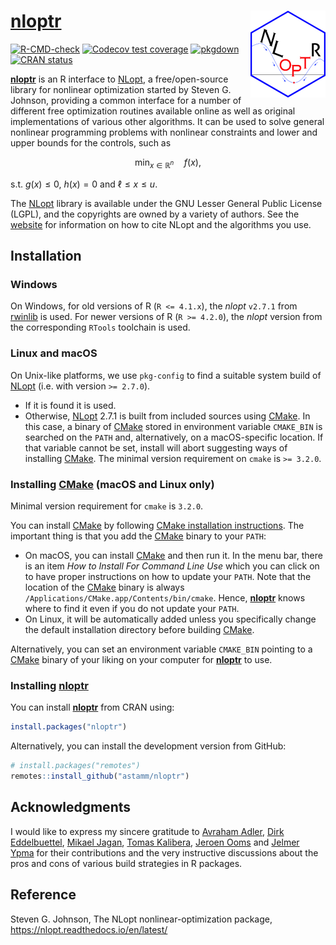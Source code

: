 
<!-- README.md is generated from README.Rmd. Please edit that file -->

# [**nloptr**](https://astamm.github.io/nloptr/) <img src='man/figures/logo.png' align="right" height="139" />

<!-- badges: start -->

[![R-CMD-check](https://github.com/astamm/nloptr/actions/workflows/R-CMD-check.yaml/badge.svg)](https://github.com/astamm/nloptr/actions/workflows/R-CMD-check.yaml)
[![Codecov test
coverage](https://codecov.io/gh/astamm/nloptr/graph/badge.svg)](https://app.codecov.io/gh/astamm/nloptr)
[![pkgdown](https://github.com/astamm/nloptr/workflows/pkgdown/badge.svg)](https://github.com/astamm/nloptr/actions)
[![CRAN
status](https://www.r-pkg.org/badges/version/nloptr)](https://CRAN.R-project.org/package=nloptr)
<!-- badges: end -->

[**nloptr**](https://astamm.github.io/nloptr/) is an R interface to
[NLopt](https://nlopt.readthedocs.io/en/latest/), a free/open-source
library for nonlinear optimization started by Steven G. Johnson,
providing a common interface for a number of different free optimization
routines available online as well as original implementations of various
other algorithms. It can be used to solve general nonlinear programming
problems with nonlinear constraints and lower and upper bounds for the
controls, such as

$$ \min_{x \in \mathbb{R}^n} \quad f(x), $$

s.t. $g(x) \le 0$, $h(x) = 0$ and $\ell \le x \le u$.

The [NLopt](https://nlopt.readthedocs.io/en/latest/) library is
available under the GNU Lesser General Public License (LGPL), and the
copyrights are owned by a variety of authors. See the
[website](https://nlopt.readthedocs.io/en/latest/Citing_NLopt/) for
information on how to cite NLopt and the algorithms you use.

## Installation

### Windows

On Windows, for old versions of R (`R <= 4.1.x`), the *nlopt* `v2.7.1`
from [rwinlib](https://github.com/rwinlib/nlopt) is used. For newer
versions of R (`R >= 4.2.0`), the *nlopt* version from the corresponding
`RTools` toolchain is used.

### Linux and macOS

On Unix-like platforms, we use `pkg-config` to find a suitable system
build of [NLopt](https://nlopt.readthedocs.io/en/latest/) (i.e. with
version `>= 2.7.0`).

- If it is found it is used.
- Otherwise, [NLopt](https://nlopt.readthedocs.io/en/latest/) 2.7.1 is
  built from included sources using [CMake](https://cmake.org). In this
  case, a binary of [CMake](https://cmake.org) stored in environment
  variable `CMAKE_BIN` is searched on the `PATH` and, alternatively, on
  a macOS-specific location. If that variable cannot be set, install
  will abort suggesting ways of installing [CMake](https://cmake.org).
  The minimal version requirement on `cmake` is `>= 3.2.0`.

### Installing [CMake](https://cmake.org) (macOS and Linux only)

Minimal version requirement for `cmake` is `3.2.0`.

You can install [CMake](https://cmake.org) by following [CMake
installation instructions](https://cmake.org/resources/). The important
thing is that you add the [CMake](https://cmake.org) binary to your
`PATH`:

- On macOS, you can install [CMake](https://cmake.org) and then run it.
  In the menu bar, there is an item *How to Install For Command Line
  Use* which you can click on to have proper instructions on how to
  update your `PATH`. Note that the location of the
  [CMake](https://cmake.org) binary is always
  `/Applications/CMake.app/Contents/bin/cmake`. Hence,
  [**nloptr**](https://astamm.github.io/nloptr/) knows where to find it
  even if you do not update your `PATH`.
- On Linux, it will be automatically added unless you specifically
  change the default installation directory before building
  [CMake](https://cmake.org).

Alternatively, you can set an environment variable `CMAKE_BIN` pointing
to a [CMake](https://cmake.org) binary of your liking on your computer
for [**nloptr**](https://astamm.github.io/nloptr/) to use.

### Installing [**nloptr**](https://astamm.github.io/nloptr/)

You can install [**nloptr**](https://astamm.github.io/nloptr/) from CRAN
using:

``` r
install.packages("nloptr")
```

Alternatively, you can install the development version from GitHub:

``` r
# install.packages("remotes")
remotes::install_github("astamm/nloptr")
```

## Acknowledgments

I would like to express my sincere gratitude to [Avraham
Adler](https://github.com/aadler), [Dirk
Eddelbuettel](https://github.com/eddelbuettel), [Mikael
Jagan](https://github.com/jaganmn), [Tomas
Kalibera](https://github.com/kalibera), [Jeroen
Ooms](https://github.com/jeroen) and [Jelmer
Ypma](https://github.com/jyypma) for their contributions and the very
instructive discussions about the pros and cons of various build
strategies in R packages.

## Reference

Steven G. Johnson, The NLopt nonlinear-optimization package,
<https://nlopt.readthedocs.io/en/latest/>
